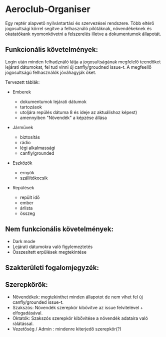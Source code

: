 # Aeroclub-Organiser

Egy reptér alapvető nyilvántartási és szervezései rendszere. Több eltérő jogosultsági körrel segítve a felhasználó pilótáknak, növendékeknek és okatatókank nyomonkövetni a felszerelés illetve a dokumentumok állapotát.



##  Funkcionális követelmények:

  Login után minden felhadználó látja a jogosultságának megfelelő teendőket lejárati dátumokat, fel tud vinni új canfly/groudned  issue-t. A megfeellő jogosultságú felhasználók jóváhagyják őket.
  
  Tervezett táblák:
  
  - Emberek    
    - dokumentumok lejárati dátumok
    - tartozások
    - utoljára repülés dátuma 8 és ideje az aktuálishoz képest)
    - amennyiben "Növendék" a képzése állása
      
  - Járművek   
    - biztosítás
    - rádio
    - légi alkalmassági
    - canfly/grounded  
      
  - Eszközök  
    - ernyők
    - szállítókocsik
               
      
  - Repülések   
    - repült idő 
    - ember 
    - árlista 
    - összeg

## Nem funkcionális követelmények:
   - Dark mode
   - Lejárati dátumokra való figylemeztetés
   - Összesített erpülések megtekintése
    

## Szakterületi fogalomjegyzék:
 
  

## Szerepkörök:
  - Növendékek: megtekinthet minden állapotot de nem vihet fel új canfly/grounded issue-t.
  - Szakszós: Növendék szerepkör kibővítve az issue felvitelével + elfogadásával.
  - Oktatók: Szakszós szerepkör kibővítése a növendék adataira való rálátással.
  - Vezetőség / Admin : mindenre kiterjedő szerepkör(?)
  
  
 
